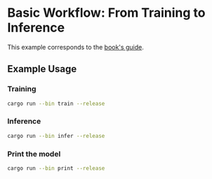 # Basic Workflow: From Training to Inference

This example corresponds to the [book's guide](https://burn.dev/burn-book/basic-workflow/).

## Example Usage


### Training

```sh
cargo run --bin train --release
```

### Inference

```sh
cargo run --bin infer --release
```

### Print the model

```sh
cargo run --bin print --release
```
